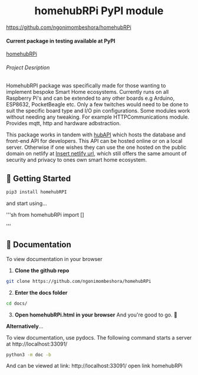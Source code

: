 <h1 align="center">
homehubRPi PyPI module
</h1>

https://github.com/ngonimombeshora/homehubRPi

#### Current package in testing available at PyPI

[homehubRPi](https://test.pypi.org/project/homehubRPi/)

###### Project Desription

HomehubRPI package was specifically made for those wanting to implement bespoke Smart Home ecosystems. Currently runs on all Raspberry Pi's and can be extended to any other boards e.g Arduino, ESP8632, PocketBeagle etc. Only a few twitches would need to be done to suit the specific board type and I/O pin configurations. Some modules work without needing any tweaking. For example HTTPCommunications module.
Provides mqtt, http and hardware adbstraction.

This package works in tandem with [hubAPI](https://github.com/ngonimombeshora?tab=repositories) which hosts the database and front-end API for developers. This API can be hosted online or on a local server. Otherwise if one wishes they can use the one hosted on the public domain on netlify at [Insert netlify url](https://guides.github.com/features/mastering-markdown/), which still offers the same amount of security and privacy to ones own smart home ecosystem.

## 🚀 Getting Started

```sh
pip3 install homehubRPI
```

and start using...

'''sh
from homehubRPi import []

'''

## 🤔 Documentation

To view documentation in your browser

1. **Clone the github repo**

```sh
git clone https://github.com/ngonimombeshora/homehubRPi
```

2. **Enter the docs folder**

```sh
cd docs/
```

3. **Open homehubRPi.html in your browser**
   And you're good to go. 🚀

**Alternatively**...

To view documentation, use pydocs. The following command starts a server at
http://localhost:33091/

```sh
python3 -m doc -b
```

And can be viewed at link: http://localhost:33091/ open link homehubRPi
